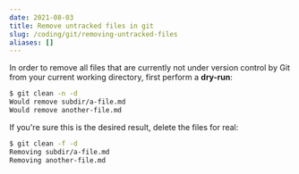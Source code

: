 ```yaml
---
date: 2021-08-03
title: Remove untracked files in git 
slug: /coding/git/removing-untracked-files
aliases: []
---
```


In order to remove all files that are currently not under version control by Git from your current working directory, first perform a **dry-run**:

```bash
$ git clean -n -d 
Would remove subdir/a-file.md
Would remove another-file.md
```

If you're sure this is the desired result, delete the files for real:

```bash
$ git clean -f -d
Removing subdir/a-file.md
Removing another-file.md
```